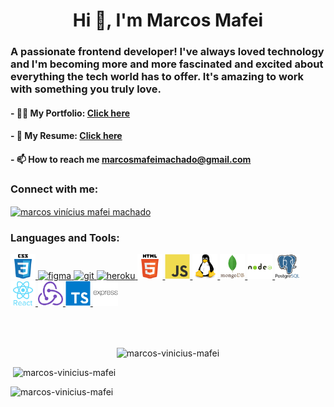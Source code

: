 <h1 align="center">Hi 👋, I'm Marcos Mafei</h1>
<h3>A passionate frontend developer! I've always loved technology and I'm becoming more and more fascinated and excited about everything the tech world has to offer. It's amazing to work with something you truly love.</h3>

<h4>- 👨‍💻 My Portfolio: <a href="https://marcos-mafei-portfolio.vercel.app/" rel="noopener noreferrer" target="_blank">Click here</a> </h4>

<h4>- 📜 My Resume: <a href="https://gitconnected.com/marcos-vinicius-mafei/resume" rel="noopener noreferrer" target="_blank">Click here</a> </h4>

**<h4>- 📫 How to reach me marcosmafeimachado@gmail.com</h4>**

<h3 align="left">Connect with me:</h3>
<p align="left">
<a href="https://linkedin.com/in/marcosviníciusmafeimachado" target="blank"><img align="center" src="https://raw.githubusercontent.com/rahuldkjain/github-profile-readme-generator/master/src/images/icons/Social/linked-in-alt.svg" alt="marcos vinícius mafei machado" height="30" width="40" /></a>
</p>

<h3 align="left">Languages and Tools:</h3>
<p align="left"> <a href="https://www.w3schools.com/css/" target="_blank" rel="noreferrer"> <img src="https://raw.githubusercontent.com/devicons/devicon/master/icons/css3/css3-original-wordmark.svg" alt="css3" width="40" height="40"/> </a>  <a href="https://www.figma.com/" target="_blank" rel="noreferrer"> <img src="https://www.vectorlogo.zone/logos/figma/figma-icon.svg" alt="figma" width="40" height="40"/> </a> <a href="https://git-scm.com/" target="_blank" rel="noreferrer"> <img src="https://www.vectorlogo.zone/logos/git-scm/git-scm-icon.svg" alt="git" width="40" height="40"/> </a> <a href="https://heroku.com" target="_blank" rel="noreferrer"> <img src="https://www.vectorlogo.zone/logos/heroku/heroku-icon.svg" alt="heroku" width="40" height="40"/> </a> <a href="https://www.w3.org/html/" target="_blank" rel="noreferrer"> <img src="https://raw.githubusercontent.com/devicons/devicon/master/icons/html5/html5-original-wordmark.svg" alt="html5" width="40" height="40"/> </a> <a href="https://developer.mozilla.org/en-US/docs/Web/JavaScript" target="_blank" rel="noreferrer"> <img src="https://raw.githubusercontent.com/devicons/devicon/master/icons/javascript/javascript-original.svg" alt="javascript" width="40" height="40"/> </a> <a href="https://www.linux.org/" target="_blank" rel="noreferrer"> <img src="https://raw.githubusercontent.com/devicons/devicon/master/icons/linux/linux-original.svg" alt="linux" width="40" height="40"/> </a> <a href="https://www.mongodb.com/" target="_blank" rel="noreferrer"> <img src="https://raw.githubusercontent.com/devicons/devicon/master/icons/mongodb/mongodb-original-wordmark.svg" alt="mongodb" width="40" height="40"/> </a> <a href="https://nodejs.org" target="_blank" rel="noreferrer"> <img src="https://raw.githubusercontent.com/devicons/devicon/master/icons/nodejs/nodejs-original-wordmark.svg" alt="nodejs" width="40" height="40"/> </a> <a href="https://www.postgresql.org" target="_blank" rel="noreferrer"> <img src="https://raw.githubusercontent.com/devicons/devicon/master/icons/postgresql/postgresql-original-wordmark.svg" alt="postgresql" width="40" height="40"/> </a> <a href="https://reactjs.org/" target="_blank" rel="noreferrer"> <img src="https://raw.githubusercontent.com/devicons/devicon/master/icons/react/react-original-wordmark.svg" alt="react" width="40" height="40"/> </a> <a href="https://redux.js.org" target="_blank" rel="noreferrer"> <img src="https://raw.githubusercontent.com/devicons/devicon/master/icons/redux/redux-original.svg" alt="redux" width="40" height="40"/> </a> <a href="https://www.typescriptlang.org/" target="_blank" rel="noreferrer"> <img src="https://raw.githubusercontent.com/devicons/devicon/master/icons/typescript/typescript-original.svg" alt="typescript" width="40" height="40"/> </a>
<a href="https://expressjs.com" target="_blank" rel="noreferrer"> <img src="https://raw.githubusercontent.com/devicons/devicon/master/icons/express/express-original-wordmark.svg" alt="express" width="40" height="40"/> </a>
</p>
</br>
</br>

<p align="center"><img align="center" src="https://github-readme-stats.vercel.app/api/top-langs?username=marcos-vinicius-mafei&show_icons=true&locale=en&layout=compact&theme=dracula" alt="marcos-vinicius-mafei" /></p> 

<p>&nbsp;<img src="https://github-readme-stats.vercel.app/api?username=marcos-vinicius-mafei&show_icons=true&locale=en&theme=dracula" alt="marcos-vinicius-mafei" /></p>

<p><img src="https://github-readme-streak-stats.herokuapp.com/?user=marcos-vinicius-mafei&theme=dracula" alt="marcos-vinicius-mafei" /></p>
